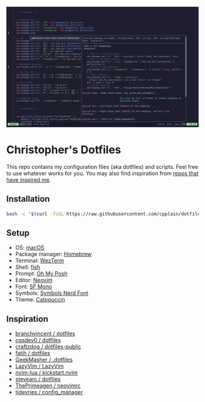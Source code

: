 ![neovim screenshot](./images/screenshot-1.png)

# Christopher's Dotfiles

This repo contains my configuration files (aka dotfiles) and scripts. Feel free to use whatever works for you. You may also find inspiration from [repos that have inspired me](#inspirations).

## Installation

```bash
bash -c "$(curl -fsSL https://raw.githubusercontent.com/cpplain/dotfiles/main/cfgmanager.sh)"
```

## Setup

- OS: [macOS](https://support.apple.com/macos)
- Package manager: [Homebrew](https://brew.sh)
- Terminal: [WezTerm](https://github.com/wez/wezterm)
- Shell: [fish](https://fishshell.com)
- Prompt: [Oh My Posh](https://ohmyposh.dev)
- Editor: [Neovim](https://github.com/neovim/neovim)
- Font: [SF Mono](https://developer.apple.com/fonts/)
- Symbols: [Symbols Nerd Font](https://www.nerdfonts.com)
- Theme: [Catppuccin](https://github.com/wez/wezterm)

## Inspiration

- [branchvincent / dotfiles](https://github.com/branchvincent/dotfiles)
- [cgsdev0 / dotfiles](https://github.com/cgsdev0/dotfiles)
- [craftzdog / dotfiles-public](https://github.com/craftzdog/dotfiles-public)
- [fatih / dotfiles](https://github.com/fatih/dotfiles)
- [GeekMasher / .dotfiles](https://github.com/GeekMasher/.dotfiles)
- [LazyVim / LazyVim](https://github.com/LazyVim/LazyVim)
- [nvim-lua / kickstart.nvim](https://github.com/nvim-lua/kickstart.nvim)
- [stevearc / dotfiles](https://github.com/stevearc/dotfiles)
- [ThePrimeagen / neovimrc](https://github.com/ThePrimeagen/neovimrc)
- [tjdevries / config_manager](https://github.com/tjdevries/config_manager)
